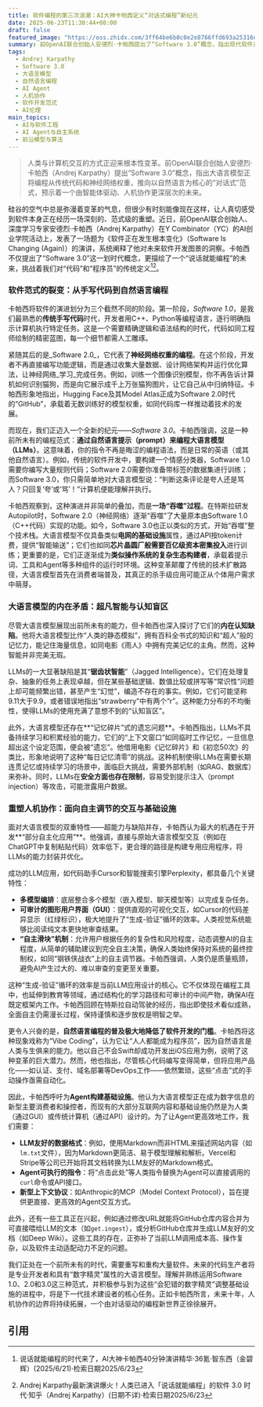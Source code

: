 ```yaml
---
title: 软件编程的第三次浪潮：AI大神卡帕西定义“对话式编程”新纪元
date: 2025-06-23T11:30:44+08:00
draft: false
featured_image: "https://oss.zhidx.com/3ff64be6b0c0e2e8766ffd693a25316d/68574780/uploads/2025/06/6854bd16a3101_6854bd169ff12_6854bd169feb1_%E6%88%AA%E5%B1%8F2025-06-20-09.44.17_%E5%89%AF%E6%9C%AC.png"
summary: 前OpenAI联合创始人安德烈·卡帕西提出了“Software 3.0”概念，指出现代软件开发正从传统代码和神经网络权重转向以自然语言提示大语言模型的新范式。他深入分析了大语言模型在拥有超凡记忆和知识的同时，也存在“锯齿状智能”和上下文遗忘等认知缺陷，并强调了通过“自主滑块”机制实现部分自主化应用和构建Agent友好型基础设施的重要性，预示着一个由自然语言驱动、人机深度协作的编程新纪元。
tags: 
  - Andrej Karpathy
  - Software 3.0
  - 大语言模型
  - 自然语言编程
  - AI Agent
  - 人机协作
  - 软件开发范式
  - AI伦理
main_topics: 
  - AI与软件工程
  - AI Agent与自主系统
  - 前沿模型与算法
---
```


> 人类与计算机交互的方式正迎来根本性变革。前OpenAI联合创始人安德烈·卡帕西（Andrej Karpathy）提出“Software 3.0”概念，指出大语言模型正将编程从传统代码和神经网络权重，推向以自然语言为核心的“对话式”范式，预示着一个由智能体驱动、人机协作更深层次的未来。

硅谷的空气中总是弥漫着变革的气息，但很少有时刻能像现在这样，让人真切感受到软件本身正在经历一场深刻的、范式级的重塑。近日，前OpenAI联合创始人、深度学习专家安德烈·卡帕西（Andrej Karpathy）在Y Combinator（YC）的AI创业学院活动上，发表了一场题为《软件正在发生根本变化》（Software Is Changing (Again)）的演讲，系统阐释了他对未来软件开发图景的洞察。卡帕西不仅提出了“Software 3.0”这一划时代概念，更描绘了一个“说话就能编程”的未来，挑战着我们对“代码”和“程序员”的传统定义[^1][^2]。

### 软件范式的裂变：从手写代码到自然语言编程

卡帕西将软件的演进划分为三个截然不同的阶段。第一阶段，_Software 1.0_，是我们最熟悉的**传统手写代码**时代，开发者用C++、Python等编程语言，逐行明确指示计算机执行特定任务。这是一个需要精确逻辑和语法结构的时代，代码如同工程师绘制的精密蓝图，每一个细节都需人工雕琢。

紧随其后的是_Software 2.0_，它代表了**神经网络权重的编程**。在这个阶段，开发者不再直接编写功能逻辑，而是通过收集大量数据、设计网络架构并运行优化算法，让神经网络_学习_完成任务。例如，训练一个图像识别模型，你不再告诉计算机如何识别猫狗，而是向它展示成千上万张猫狗图片，让它自己从中归纳特征。卡帕西形象地指出，Hugging Face及其Model Atlas正成为Software 2.0时代的“GitHub”，承载着无数训练好的模型权重，如同代码库一样推动着技术的发展。

而现在，我们正迈入一个全新的纪元——_Software 3.0_。卡帕西强调，这是一种前所未有的编程范式：**通过自然语言提示（prompt）来编程大语言模型（LLMs）**。这意味着，你的指令不再是晦涩的编程语法，而是日常的英语（或其他自然语言）。例如，传统的软件开发中，要构建一个情感分类器，Software 1.0需要你编写大量规则代码；Software 2.0需要你准备带标签的数据集进行训练；而Software 3.0，你只需简单地对大语言模型说：“判断这条评论是夸人还是骂人？只回复‘夸’或‘骂’！”计算机便能理解并执行。

卡帕西观察到，这种演进并非简单的叠加，而是**一场“吞噬”过程**。在特斯拉研发Autopilot时，Software 2.0（神经网络）逐渐“吞噬”了大量原本由Software 1.0（C++代码）实现的功能。如今，Software 3.0也正以类似的方式，开始“吞噬”整个技术栈。大语言模型不仅具备类似**电网的基础设施**属性，通过API按token计费，提供“智能输送”；它们也如同**芯片晶圆厂般需要百亿级资本密集投入**进行训练；更重要的是，它们正逐渐成为**类似操作系统的复杂生态构建者**，承载着提示词、工具和Agent等多种组件的运行时环境。这种变革颠覆了传统的技术扩散路径，大语言模型首先在消费者端普及，其真正的杀手级应用可能正从个体用户需求中萌芽。

### 大语言模型的内在矛盾：超凡智能与认知盲区

尽管大语言模型展现出前所未有的能力，但卡帕西也深入探讨了它们的**内在认知缺陷**。他将大语言模型比作“人类的静态模拟”，拥有百科全书式的知识和“超人”般的记忆力，能记住海量信息，如同电影《雨人》中拥有完美记忆的主角。然而，这种智能并非完美无瑕。

LLMs的一大显著缺陷是其“**锯齿状智能**”（Jagged Intelligence）。它们在处理复杂、抽象的任务上表现卓越，但在某些基础逻辑、数值比较或拼写等“常识性”问题上却可能频繁出错，甚至产生“幻觉”，编造不存在的事实。例如，它们可能坚称9.11大于9.9，或者错误地指出“strawberry”中有两个“r”。这种能力分布的不均衡性，使得LLMs的使用充满了意想不到的“认知盲区”。

此外，大语言模型还存在**“记忆碎片”式的遗忘问题**。卡帕西指出，LLMs不具备持续学习和积累经验的能力，它们的“上下文窗口”如同临时工作记忆，一旦信息超出这个设定范围，便会被“遗忘”。他借用电影《记忆碎片》和《初恋50次》的类比，形象地说明了这种“每日记忆清零”的挑战。这种机制使得LLMs在需要长期连贯记忆或持续学习的场景中，面临巨大挑战，需要外部机制（如RAG、数据库）来弥补。同时，LLMs在**安全方面也存在限制**，容易受到提示注入（prompt injection）等攻击，可能泄露用户数据。

### 重塑人机协作：面向自主调节的交互与基础设施

面对大语言模型的双重特性——超能力与缺陷并存，卡帕西认为最大的机遇在于开发**“部分自主化应用”**。他强调，直接与原始大语言模型交互（例如在ChatGPT中复制粘贴代码）效率低下，更合理的路径是构建专用应用程序，将LLMs的能力封装并优化。

成功的LLM应用，如代码助手Cursor和智能搜索引擎Perplexity，都具备几个关键特性：
*   **多模型编排**：底层整合多个模型（嵌入模型、聊天模型等）以完成复杂任务。
*   **可审计的图形用户界面（GUI）**：提供直观的可视化交互，如Cursor的代码差异显示（红绿标识），极大地提升了“生成-验证”循环的效率。人类视觉系统能够比阅读纯文本更快地审查结果。
*   **“自主滑块”机制**：允许用户根据任务的复杂性和风险程度，动态调整AI的自主程度，从简单的辅助建议到完全自主决策，确保人类始终保持对系统的最终控制权，如同“钢铁侠战衣”上的自主调节器。卡帕西强调，人类仍是质量瓶颈，避免AI产生过大的、难以审查的变更至关重要。

这种“生成-验证”循环的效率是当前LLM应用设计的核心。它不仅体现在编程工具中，也延伸到教育等领域，通过结构化的学习路径和可审计的中间产物，确保AI在既定框架内工作。卡帕西回顾在特斯拉自动驾驶的经历，指出即使技术看似成熟，全面自主仍需漫长过程，保持谨慎和逐步放权是明智之举。

更令人兴奋的是，**自然语言编程的普及极大地降低了软件开发的门槛**。卡帕西将这种现象戏称为“Vibe Coding”，认为它让“人人都能成为程序员”，因为自然语言是人类与生俱来的能力。他以自己不会Swift却成功开发出iOS应用为例，说明了这种变革的巨大潜力。然而，他也指出，尽管核心代码编写变得简单，但将应用产品化——如认证、支付、域名部署等DevOps工作——依然繁琐，这些“点击”式的手动操作亟需自动化。

因此，卡帕西呼吁为**Agent构建基础设施**。他认为大语言模型正在成为数字信息的新型主要消费者和操控者，而现有的大部分互联网内容和基础设施仍然是为人类（通过GUI）或传统计算机（通过API）设计的。为了让Agent更高效地工作，我们需要：
*   **LLM友好的数据格式**：例如，使用Markdown而非HTML来描述网站内容（如`lm.txt`文件），因为Markdown更简洁、易于模型理解和解析。Vercel和Stripe等公司已开始将其文档转换为LLM友好的Markdown格式。
*   **Agent可执行的指令**：将“点击此处”等人类指令替换为Agent可以直接调用的`curl`命令或API接口。
*   **新型上下文协议**：如Anthropic的MCP（Model Context Protocol），旨在提供更直接、更高效的Agent交互方式。

此外，还有一些工具正在兴起，例如通过修改URL就能将GitHub仓库内容合并为可直接喂给LLM的文本（如`get.ingest`），或分析GitHub仓库并生成LLM友好的文档（如Deep Wiki）。这些工具的存在，正弥补了当前LLM调用成本高、操作复杂，以及软件主动适配动力不足的问题。

我们正处在一个前所未有的时代，需要重写和重构大量软件。未来的代码生产者将是专业开发者和具有“数字精灵”属性的大语言模型。理解并熟练运用Software 1.0、2.0和3.0这三种范式，并积极参与到为这些“会犯错的数字精灵”调整基础设施的进程中，将是下一代技术建设者的核心任务。正如卡帕西所言，未来十年，人机协作的边界将持续拓展，一个由对话驱动的编程新世界正徐徐展开。

## 引用
[^1]: 说话就能编程的时代来了，AI大神卡帕西40分钟演讲精华·36氪·智东西（金碧辉）(2025/6/21)·检索日期2025/6/23
[^2]: Andrej Karpathy最新演讲爆火！人类已进入「说话就能编程」的软件 3.0 时代·知乎（Andrej Karpathy）(日期不详)·检索日期2025/6/23
